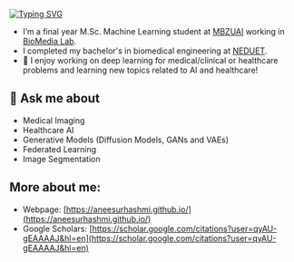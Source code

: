 [![Typing SVG](https://readme-typing-svg.herokuapp.com?font=Lobster&size=32&pause=1000&color=19DBFF&center=true&vCenter=true&random=false&width=435&lines=Hi%2C+I+am+Anees+Hashmi)](https://git.io/typing-svg)


- I’m a final year M.Sc. Machine Learning student at [MBZUAI](https://mbzuai.ac.ae/research/department/machine-learning-department/) working in [BioMedia Lab](https://mbzuai-biomedia.com/).
- I completed my bachelor's in biomedical engineering at [NEDUET](https://www.neduet.edu.pk/).
- 🌱 I enjoy working on deep learning for medical/clinical or healthcare problems and learning new topics related to AI and healthcare!

## 💬 Ask me about
- Medical Imaging
- Healthcare AI
- Generative Models (Diffusion Models, GANs and VAEs)
- Federated Learning
- Image Segmentation

## More about me:
- Webpage: [https://aneesurhashmi.github.io/](https://aneesurhashmi.github.io/)
- Google Scholars: [https://scholar.google.com/citations?user=qyAU-gEAAAAJ&hl=en](https://scholar.google.com/citations?user=qyAU-gEAAAAJ&hl=en)



<!--
**aneesurhashmi/aneesurhashmi** is a ✨ _special_ ✨ repository because its `README.md` (this file) appears on your GitHub profile.

Here are some ideas to get you started:

- 🔭 I’m currently working on ...
- 🌱 I’m currently learning ...
- 👯 I’m looking to collaborate on ...
- 🤔 I’m looking for help with ...
- 💬 Ask me about ...
- 📫 How to reach me: ...
- 😄 Pronouns: ...
- ⚡ Fun fact: ...
-->
